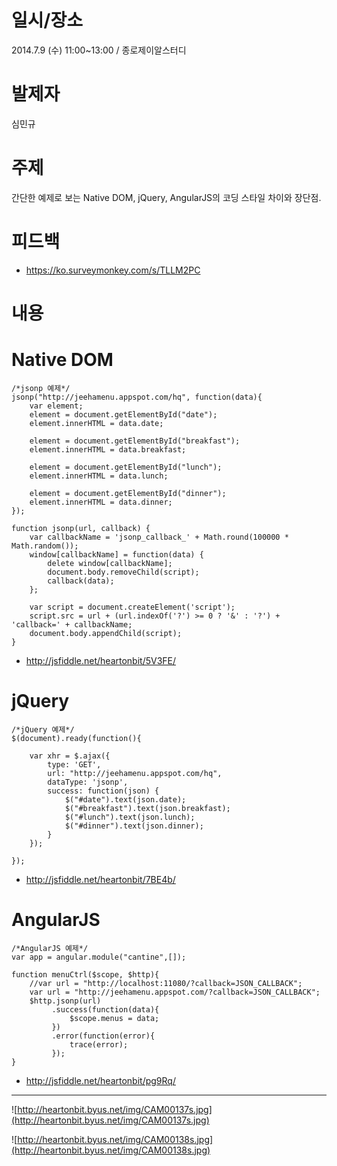 # 일시/장소

2014.7.9 (수) 11:00~13:00 / 종로제이알스터디

# 발제자

심민규

# 주제

간단한 예제로 보는 Native DOM, jQuery, AngularJS의 코딩 스타일 차이와 장단점.

# 피드백

  * https://ko.surveymonkey.com/s/TLLM2PC

# 내용

# Native DOM

```
/*jsonp 예제*/
jsonp("http://jeehamenu.appspot.com/hq", function(data){
    var element;
    element = document.getElementById("date");
    element.innerHTML = data.date;
    
    element = document.getElementById("breakfast");
    element.innerHTML = data.breakfast;

    element = document.getElementById("lunch");
    element.innerHTML = data.lunch;
    
    element = document.getElementById("dinner");
    element.innerHTML = data.dinner;
});
   
function jsonp(url, callback) {
    var callbackName = 'jsonp_callback_' + Math.round(100000 * Math.random());
    window[callbackName] = function(data) {
        delete window[callbackName];
        document.body.removeChild(script);
        callback(data);
    };

    var script = document.createElement('script');
    script.src = url + (url.indexOf('?') >= 0 ? '&' : '?') + 'callback=' + callbackName;
    document.body.appendChild(script);
}

```
  * http://jsfiddle.net/heartonbit/5V3FE/



# jQuery

```
/*jQuery 예제*/
$(document).ready(function(){
   
    var xhr = $.ajax({
        type: 'GET',
        url: "http://jeehamenu.appspot.com/hq",
        dataType: 'jsonp',
        success: function(json) {
            $("#date").text(json.date);
            $("#breakfast").text(json.breakfast);
            $("#lunch").text(json.lunch);
            $("#dinner").text(json.dinner);
        }
    });

});
```
  * http://jsfiddle.net/heartonbit/7BE4b/

# AngularJS

```
/*AngularJS 예제*/
var app = angular.module("cantine",[]);

function menuCtrl($scope, $http){
    //var url = "http://localhost:11080/?callback=JSON_CALLBACK";
    var url = "http://jeehamenu.appspot.com/?callback=JSON_CALLBACK";
    $http.jsonp(url)
         .success(function(data){
             $scope.menus = data;        
         })
         .error(function(error){
             trace(error);
         });
}
```
  * http://jsfiddle.net/heartonbit/pg9Rq/


---


![http://heartonbit.byus.net/img/CAM00137s.jpg](http://heartonbit.byus.net/img/CAM00137s.jpg)

![http://heartonbit.byus.net/img/CAM00138s.jpg](http://heartonbit.byus.net/img/CAM00138s.jpg)
